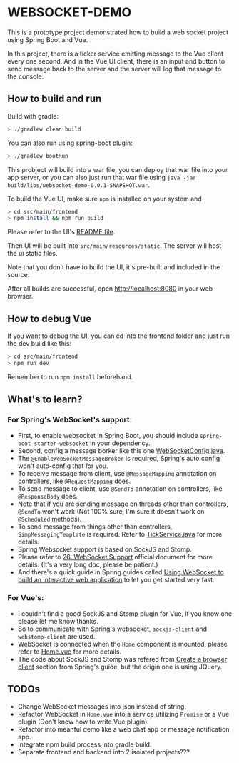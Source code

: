 # WEBSOCKET-DEMO

This is a prototype project demonstrated how to build a web socket project using Spring Boot and Vue.

In this project, there is a ticker service emitting message to the Vue client every one second.
And in the Vue UI client, there is an input and button to send message back to the server and 
the server will log that message to the console.

## How to build and run

Build with gradle:

```bash
> ./gradlew clean build
```

You can also run using spring-boot plugin:

```bash
> ./gradlew bootRun
```

This probject will build into a war file, you can deploy that war file into your app server,
or you can also just run that war file using `java -jar build/libs/websocket-demo-0.0.1-SNAPSHOT.war`.

To build the Vue UI, make sure `npm` is installed on your system and

```bash
> cd src/main/frontend
> npm install && npm run build
```

Please refer to the UI's [README file](./src/main/frontend/README.md).

Then UI will be built into `src/main/resources/static`. The server will host the ui static files.

Note that you don't have to build the UI, it's pre-built and included in the source.

After all builds are successful, open [http://localhost:8080](http://localhost:8080) in your web browser.

## How to debug Vue

If you want to debug the UI, you can cd into the frontend folder and just run the dev build like this:

```bash
> cd src/main/frontend
> npm run dev
```

Remember to run `npm install` beforehand.

## What's to learn?

### For Spring's WebSocket's support:

* First, to enable websocket in Spring Boot, you should include `spring-boot-starter-websocket` in your dependency.
* Second, config a message borker like this one [WebSocketConfig.java](./src/main/java/com/dewafer/demo/websocketdemo/config/WebSocketConfig.java).
* The `@EnableWebSocketMessageBroker` is required, Spring's auto config won't auto-config that for you.
* To receive message from client, use `@MessageMapping` annotation on controllers, like `@RequestMapping` does.
* To send message to client, use `@SendTo` annotation on controllers, like `@ResponseBody` does.
* Note that if you are sending message on threads other than controllers, `@SendTo` won't work 
  (Not 100% sure, I'm sure it doesn't work on `@Scheduled` methods).
* To send message from things other than controllers, `SimpMessagingTemplate` is required. 
  Refer to [TickService.java](./src/main/java/com/dewafer/demo/websocketdemo/service/TickService.java) for more details.
* Spring Websocket support is based on SockJS and Stomp.
* Please refer to [26. WebSocket Support](http://docs.spring.io/spring/docs/current/spring-framework-reference/htmlsingle/#websocket) 
official document for more details. (It's a very long doc, please be patient.)
* And there's a quick guide in Spring guides called [Using WebSocket to build an interactive web application](https://spring.io/guides/gs/messaging-stomp-websocket/) to let you get started very fast.

### For Vue's:

* I couldn't find a good SockJS and Stomp plugin for Vue, if you know one please let me know thanks.
* So to communicate with Spring's websocket, `sockjs-client` and `webstomp-client` are used.
* WebSocket is connected when the `Home` component is mounted, 
  please refer to [Home.vue](./src/main/frontend/src/components/Home.vue) for more details.
* The code about SockJS and Stomp was refered from [Create a browser client](https://spring.io/guides/gs/messaging-stomp-websocket/#_create_a_browser_client) 
 section from Spring's guide, but the origin one is using JQuery.

## TODOs

* Change WebSocket messages into json instead of string.
* Refactor WebSocket in `Home.vue` into a service utilizing `Promise` or a Vue plugin (Don't know how to write Vue plugin).
* Refactor into meanful demo like a web chat app or message notification app.
* Integrate npm build process into gradle build.
* Separate frontend and backend into 2 isolated projects???